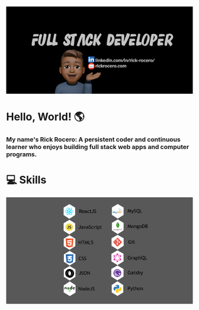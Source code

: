 <!-- ### Hi there 👋 -->

<!--
**rickrocero/RickRocero** is a ✨ _special_ ✨ repository because its `README.md` (this file) appears on your GitHub profile.

Here are some ideas to get you started:

- 🔭 I’m currently working on ...
- 🌱 I’m currently learning ...
- 👯 I’m looking to collaborate on ...
- 🤔 I’m looking for help with ...
- 💬 Ask me about ...
- 📫 How to reach me: ...
- 😄 Pronouns: ...
- ⚡ Fun fact: ...
-->

[![Banner](./images/Banner5.png)](https://rickrocero.com/)

# Hello, World! 🌎

### My name's Rick Rocero: A persistent coder and continuous learner who enjoys building full stack web apps and computer programs.

# 💻 Skills

![Skills](./images/Skills3.png)
